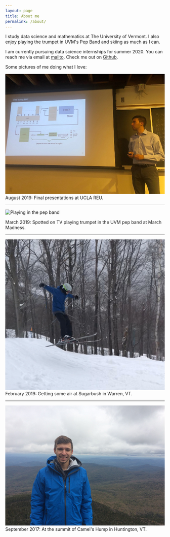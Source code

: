 ```yaml
---
layout: page
title: About me
permalink: /about/
---
```



I study data science and mathematics at The University of Vermont. I also enjoy playing the trumpet in UVM's Pep Band and skiing as much as I can. 

I am currently pursuing data science internships for summer 2020. You can reach me via email at [mailto](nicholashanoian@gmail.com). Check me out on [Github](https://github.com/nicholashanoian).



Some pictures of me doing what I love:

![Presenting at UCLA](/assets/images/presenting-at-ucla.jpg)
August 2019: Final presentations at UCLA REU.

---

![Playing in the pep band](/assets/images/pep-band.gif)

March 2019: Spotted on TV playing trumpet in the UVM pep band at March Madness.

---

![Skiing in New Hampshire](/assets/images/skiing.jpg)
February 2019: Getting some air at Sugarbush in Warren, VT.

---

![Hiking Camel's Hump](/assets/images/headshot.jpg)
September 2017: At the summit of Camel's Hump in Huntington, VT.
